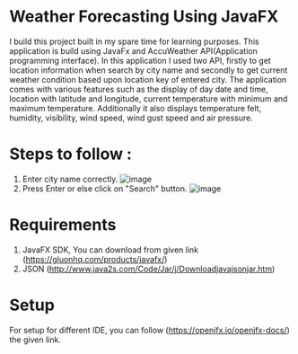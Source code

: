 # Weather Forecasting Using JavaFX
I build this project built in my spare time for learning purposes. This application is build using JavaFx and AccuWeather API(Application programming interface). In this application I used two API, firstly to get location information when search by city name and secondly to get current weather condition based upon location key of entered city. The application comes with various features such as the display of day date and time, location with latitude and longitude, current temperature with minimum and maximum temperature. Additionally it also displays temperature felt, humidity, visibility, wind speed, wind gust speed and air pressure.

# Steps to follow :
1. Enter city name correctly.
![image](https://user-images.githubusercontent.com/87819222/198841839-ccaff81b-8fd7-4603-857c-48ef172cd966.png)
2. Press Enter or else click on "Search" button.
![image](https://user-images.githubusercontent.com/87819222/198841844-40b230ad-0a98-42c2-a3d9-2db87999611e.png)


# Requirements 
1. JavaFX SDK, You can download from given link (https://gluonhq.com/products/javafx/) 
2. JSON (http://www.java2s.com/Code/Jar/j/Downloadjavajsonjar.htm)

# Setup
For setup for different IDE, you can follow (https://openjfx.io/openjfx-docs/) the given link.
